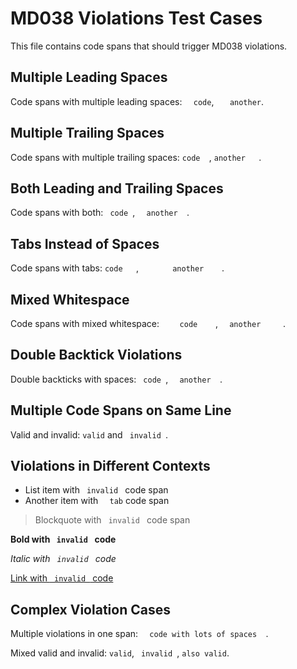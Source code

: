 # MD038 Violations Test Cases

This file contains code spans that should trigger MD038 violations.

## Multiple Leading Spaces

Code spans with multiple leading spaces: `  code`, `   another`.

## Multiple Trailing Spaces

Code spans with multiple trailing spaces: `code  `, `another   `.

## Both Leading and Trailing Spaces

Code spans with both: `  code  `, `   another   `.

## Tabs Instead of Spaces

Code spans with tabs: `	code	`, `		another		`.

## Mixed Whitespace

Code spans with mixed whitespace: ` 	code	 `, `  	another 	 `.

## Double Backtick Violations

Double backticks with spaces: ``  code  ``, ``   another   ``.

## Multiple Code Spans on Same Line

Valid and invalid: `valid` and `  invalid  `.

## Violations in Different Contexts

- List item with `  invalid  ` code span
- Another item with `	tab	` code span

> Blockquote with `  invalid  ` code span

**Bold with `  invalid  ` code**

*Italic with `  invalid  ` code*

[Link with `  invalid  ` code](http://example.com)

## Complex Violation Cases

Multiple violations in one span: `   code with lots of spaces   `.

Mixed valid and invalid: `valid`, `  invalid  `, `also valid`.